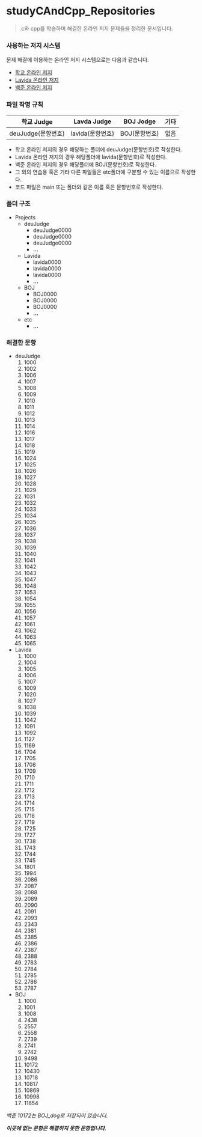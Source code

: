 # studyCAndCpp_Repositories

> c와 cpp를 학습하며 해결한 온라인 저지 문제들을 정리한 문서입니다.

### 사용하는 저지 시스템
문제 해결에 이용하는 온라인 저지 시스템으로는 다음과 같습니다.

* [학교 온라인 저지](http://judge.aoikazto.com)
* [Lavida 온라인 저지](https://judge.lavida.us)
* [백준 온라인 저지](https://www.acmicpc.net) 

### 파일 작명 규칙
학교 Judge| Lavda Judge | BOJ Jodge | 기타 
--|--|--|--|
deuJudge(문항번호)|lavida(문항번호)|BOJ(문항번호)|없음|

* 학교 온라인 저지의 경우 해당하는 폴더에 deuJudge(문항번호)로 작성한다.
* Lavida 온라인 저지의 경우 해당폴더에 lavida(문항번호)로 작성한다.
* 백준 온라인 저지의 경우 해당폴더에 BOJ(문항번호)로 작성한다.
* 그 외의 연습용 혹은 기타 다른 파일들은 etc폴더에 구분할 수 있는 이름으로 작성한다.
* 코드 파일은 main 또는 폴더와 같은 이름 혹은 문항번호로 작성한다.

### 폴더 구조

* Projects
    * deuJudge
        * deuJudge0000
        * deuJudge0000
        * deuJudge0000
        * **...**
    * Lavida
        * lavida0000
        * lavida0000
        * lavida0000
        * **...**
    * BOJ
        * BOJ0000
        * BOJ0000
        * BOJ0000
        * **...**
    * etc
        * **...**

### 해결한 문항
* deuJudge
    1. 1000
    1. 1002
    1. 1006
    1. 1007
    1. 1008
    1. 1009
    1. 1010
    1. 1011
    1. 1012
    1. 1013
    1. 1014
    1. 1016
    1. 1017
    1. 1018
    1. 1019
    1. 1024
    1. 1025
    1. 1026
    1. 1027
    1. 1028
    1. 1029
    1. 1031
    1. 1032
    1. 1033
    1. 1034
    1. 1035
    1. 1036
    1. 1037
    1. 1038
    1. 1039
    1. 1040
    1. 1041
    1. 1042
    1. 1043
    1. 1047
    1. 1048
    1. 1053
    1. 1054
    1. 1055
    1. 1056
    1. 1057
    1. 1061
    1. 1062
    1. 1063
    1. 1065
* Lavida
    1. 1000
    1. 1004
    1. 1005
    1. 1006
    1. 1007
    1. 1009
    1. 1020
    1. 1027
    1. 1038
    1. 1039
    1. 1042
    1. 1091
    1. 1092
    1. 1127
    1. 1169
    1. 1704
    1. 1705
    1. 1708
    1. 1709
    1. 1710
    1. 1711
    1. 1712
    1. 1713
    1. 1714
    1. 1715
    1. 1718
    1. 1719
    1. 1725
    1. 1727
    1. 1738
    1. 1743
    1. 1744
    1. 1745
    1. 1801
    1. 1994
    1. 2086
    1. 2087
    1. 2088
    1. 2089
    1. 2090
    1. 2091
    1. 2093
    1. 2343
    1. 2381
    1. 2385
    1. 2386
    1. 2387
    1. 2388
    1. 2783
    1. 2784
    1. 2785
    1. 2786
    1. 2787
* BOJ
    1. 1000
    1. 1001
    1. 1008
    1. 2438
    1. 2557
    1. 2558
    1. 2739
    1. 2741
    1. 2742
    1. 9498
    1. 10172
    1. 10430
    1. 10718
    1. 10817
    1. 10869
    1. 10998
    1. 11654
    
_백준 10172는 BOJ\_dog로 저장되어 있습니다._

***이곳에 없는 문항은 해결하지 못한 문항입니다.***

